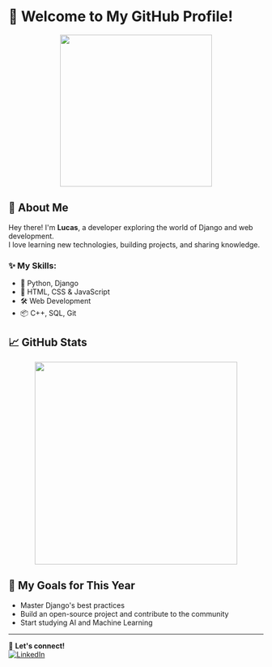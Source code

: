 # 🚀 Welcome to My GitHub Profile!

<div align="center">
  <img src="https://media.giphy.com/media/QTfX9Ejfra3ZmNxh6B/giphy.gif" width="300">
</div>

## 👋 About Me
Hey there! I'm **Lucas**, a developer exploring the world of Django and web development.  
I love learning new technologies, building projects, and sharing knowledge.

### ✨ My Skills:
- 🐍 Python, Django
- 🎨 HTML, CSS & JavaScript
- 🛠️ Web Development
- 📦 C++, SQL, Git

## 📈 GitHub Stats
<div align="center">
  <img src="https://github-readme-stats.vercel.app/api?username=Luqueze&show_icons=true&theme=tokyonight" width="400">
</div>

## 🎯 My Goals for This Year
- Master Django's best practices 
- Build an open-source project and contribute to the community 
- Start studying AI and Machine Learning 

---

🔗 **Let's connect!**  
[![LinkedIn](https://img.shields.io/badge/LinkedIn-Profile-blue?style=flat&logo=linkedin)](https://www.linkedin.com/in/lucas-caldeira-b756231a7/)

